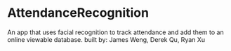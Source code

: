 # AttendanceRecognition
An app that uses facial recognition to track attendance and add them to an online viewable database.
built by: James Weng, Derek Qu, Ryan Xu
